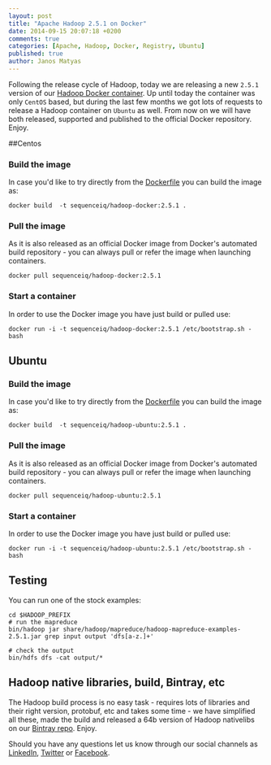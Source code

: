 ```yaml
---
layout: post
title: "Apache Hadoop 2.5.1 on Docker"
date: 2014-09-15 20:07:18 +0200
comments: true
categories: [Apache, Hadoop, Docker, Registry, Ubuntu]
published: true
author: Janos Matyas
---
```


Following the release cycle of Hadoop, today we are releasing a new `2.5.1` version of our [Hadoop Docker container](https://registry.hub.docker.com/u/sequenceiq/hadoop-docker/). Up until today the container was only `CentOS` based, but during the last few months we got lots of requests to release a Hadoop container on `Ubuntu` as well. From now on we will have both released, supported and published to the official Docker repository. Enjoy. 

##Centos

### Build the image

In case you'd like to try directly from the [Dockerfile](https://github.com/sequenceiq/hadoop-docker/tree/2.5.1) you can build the image as:

```
docker build  -t sequenceiq/hadoop-docker:2.5.1 .
```
<!-- more -->

### Pull the image

As it is also released as an official Docker image from Docker's automated build repository - you can always pull or refer the image when launching containers.

```
docker pull sequenceiq/hadoop-docker:2.5.1
```

### Start a container

In order to use the Docker image you have just build or pulled use:

```
docker run -i -t sequenceiq/hadoop-docker:2.5.1 /etc/bootstrap.sh -bash
```

## Ubuntu

### Build the image

In case you'd like to try directly from the [Dockerfile](https://github.com/sequenceiq/docker-hadoop-ubuntu/tree/2.5.1) you can build the image as:

```
docker build  -t sequenceiq/hadoop-ubuntu:2.5.1 .
```
<!-- more -->

### Pull the image

As it is also released as an official Docker image from Docker's automated build repository - you can always pull or refer the image when launching containers.

```
docker pull sequenceiq/hadoop-ubuntu:2.5.1
```

### Start a container

In order to use the Docker image you have just build or pulled use:

```
docker run -i -t sequenceiq/hadoop-ubuntu:2.5.1 /etc/bootstrap.sh -bash
```

## Testing

You can run one of the stock examples:

```
cd $HADOOP_PREFIX
# run the mapreduce
bin/hadoop jar share/hadoop/mapreduce/hadoop-mapreduce-examples-2.5.1.jar grep input output 'dfs[a-z.]+'

# check the output
bin/hdfs dfs -cat output/*
```

## Hadoop native libraries, build, Bintray, etc

The Hadoop build process is no easy task - requires lots of libraries and their right version, protobuf, etc and takes some time - we have simplified all these, made the build and released a 64b version of Hadoop nativelibs on our [Bintray repo](https://bintray.com/sequenceiq/sequenceiq-bin/hadoop-native-64bit/2.5.0/view/files). Enjoy. 

Should you have any questions let us know through our social channels as [LinkedIn](https://www.linkedin.com/company/sequenceiq/), [Twitter](https://twitter.com/sequenceiq) or [Facebook](https://www.facebook.com/sequenceiq).
